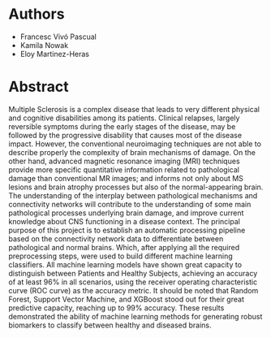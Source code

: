 # Authors

 - Francesc Vivó Pascual
 - Kamila Nowak
 - Eloy Martinez-Heras

 # Abstract

 Multiple Sclerosis is a complex disease that leads to very different physical and cognitive disabilities among its patients. Clinical relapses, largely reversible symptoms during the early stages of the disease, may be followed by the progressive disability that causes most of the disease impact. However, the conventional neuroimaging techniques are not able to describe properly the complexity of brain mechanisms of damage. On the other hand, advanced magnetic resonance imaging (MRI) techniques provide more specific quantitative information related to pathological damage than conventional MR images; and informs not only about MS lesions and brain atrophy processes but also of the normal-appearing brain. The understanding of the interplay between pathological mechanisms and connectivity networks will contribute to the understanding of some main pathological processes underlying brain damage, and improve current knowledge about CNS functioning in a disease context. The principal purpose of this project is to establish an automatic processing pipeline based on the connectivity network data to differentiate between pathological and normal brains. Which, after applying all the required preprocessing steps, were used to build different machine learning classifiers. All machine learning models have shown great capacity to distinguish between Patients and Healthy Subjects, achieving an accuracy of at least 96% in all scenarios, using the receiver operating characteristic curve (ROC curve) as the accuracy metric. It should be noted that Random Forest, Support Vector Machine, and XGBoost stood out for their great predictive capacity, reaching up to 99% accuracy. These results demonstrated the ability of machine learning methods for generating robust biomarkers to classify between healthy and diseased brains. 
